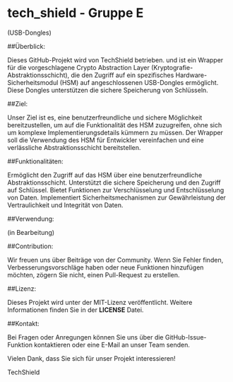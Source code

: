 ﻿# tech_shield - Gruppe E 
(USB-Dongles)
 
##Überblick:

Dieses GitHub-Projekt wird von TechShield betrieben. und ist ein Wrapper für die vorgeschlagene Crypto Abstraction Layer (Kryptografie-Abstraktionsschicht), die den Zugriff auf ein spezifisches Hardware-Sicherheitsmodul (HSM) auf angeschlossenen USB-Dongles ermöglicht. Diese Dongles unterstützen die sichere Speicherung von Schlüsseln.

##Ziel:

Unser Ziel ist es, eine benutzerfreundliche und sichere Möglichkeit bereitzustellen, um auf die Funktionalität des HSM zuzugreifen, ohne sich um komplexe Implementierungsdetails kümmern zu müssen. Der Wrapper soll die Verwendung des HSM für Entwickler vereinfachen und eine verlässliche Abstraktionsschicht bereitstellen.

##Funktionalitäten:

Ermöglicht den Zugriff auf das HSM über eine benutzerfreundliche Abstraktionsschicht.
Unterstützt die sichere Speicherung und den Zugriff auf Schlüssel.
Bietet Funktionen zur Verschlüsselung und Entschlüsselung von Daten.
Implementiert Sicherheitsmechanismen zur Gewährleistung der Vertraulichkeit und Integrität von Daten.

##Verwendung:

(in Bearbeitung)

##Contribution:

Wir freuen uns über Beiträge von der Community. Wenn Sie Fehler finden, Verbesserungsvorschläge haben oder neue Funktionen hinzufügen möchten, zögern Sie nicht, einen Pull-Request zu erstellen.

##Lizenz:

Dieses Projekt wird unter der MIT-Lizenz veröffentlicht. Weitere Informationen finden Sie in der **LICENSE** Datei.

##Kontakt:

Bei Fragen oder Anregungen können Sie uns über die GitHub-Issue-Funktion kontaktieren oder eine E-Mail an unser Team senden.

Vielen Dank, dass Sie sich für unser Projekt interessieren!

TechShield
